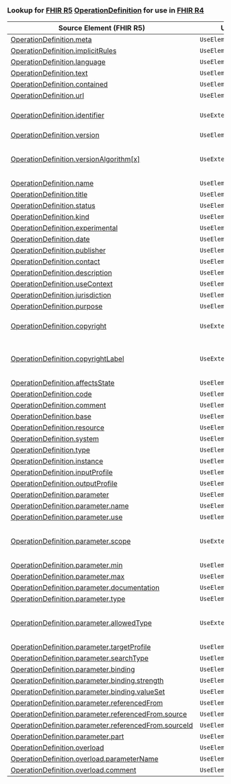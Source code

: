 ### Lookup for [FHIR R5](https://hl7.org/fhir/R5/) [OperationDefinition](https://hl7.org/fhir/R5/OperationDefinition.html) for use in [FHIR R4](https://hl7.org/fhir/R4/)

| Source Element (FHIR R5) | Usage | Target |
| -------------- | ----- | ------ |
| [OperationDefinition.meta](https://hl7.org/fhir/R5/OperationDefinition.html#resource) | `UseElementSameName` | [OperationDefinition.meta](https://hl7.org/fhir/R4/OperationDefinition.html#resource) |
| [OperationDefinition.implicitRules](https://hl7.org/fhir/R5/OperationDefinition.html#resource) | `UseElementSameName` | [OperationDefinition.implicitRules](https://hl7.org/fhir/R4/OperationDefinition.html#resource) |
| [OperationDefinition.language](https://hl7.org/fhir/R5/OperationDefinition.html#resource) | `UseElementSameName` | [OperationDefinition.language](https://hl7.org/fhir/R4/OperationDefinition.html#resource) |
| [OperationDefinition.text](https://hl7.org/fhir/R5/OperationDefinition.html#resource) | `UseElementSameName` | [OperationDefinition.text](https://hl7.org/fhir/R4/OperationDefinition.html#resource) |
| [OperationDefinition.contained](https://hl7.org/fhir/R5/OperationDefinition.html#resource) | `UseElementSameName` | [OperationDefinition.contained](https://hl7.org/fhir/R4/OperationDefinition.html#resource) |
| [OperationDefinition.url](https://hl7.org/fhir/R5/OperationDefinition.html#resource) | `UseElementSameName` | [OperationDefinition.url](https://hl7.org/fhir/R4/OperationDefinition.html#resource) |
| [OperationDefinition.identifier](https://hl7.org/fhir/R5/OperationDefinition.html#resource) | `UseExtension` | [http://hl7.org/fhir/5.0/StructureDefinition/extension-OperationDefinition.identifier](StructureDefinition-ext-R5-OperationDefinition.identifier.html) |
| [OperationDefinition.version](https://hl7.org/fhir/R5/OperationDefinition.html#resource) | `UseElementSameName` | [OperationDefinition.version](https://hl7.org/fhir/R4/OperationDefinition.html#resource) |
| [OperationDefinition.versionAlgorithm[x]](https://hl7.org/fhir/R5/OperationDefinition.html#resource) | `UseExtension` | [http://hl7.org/fhir/5.0/StructureDefinition/extension-OperationDefinition.versionAlgorithm](StructureDefinition-ext-R5-OperationDefinition.versionAlgorithm.html) |
| [OperationDefinition.name](https://hl7.org/fhir/R5/OperationDefinition.html#resource) | `UseElementSameName` | [OperationDefinition.name](https://hl7.org/fhir/R4/OperationDefinition.html#resource) |
| [OperationDefinition.title](https://hl7.org/fhir/R5/OperationDefinition.html#resource) | `UseElementSameName` | [OperationDefinition.title](https://hl7.org/fhir/R4/OperationDefinition.html#resource) |
| [OperationDefinition.status](https://hl7.org/fhir/R5/OperationDefinition.html#resource) | `UseElementSameName` | [OperationDefinition.status](https://hl7.org/fhir/R4/OperationDefinition.html#resource) |
| [OperationDefinition.kind](https://hl7.org/fhir/R5/OperationDefinition.html#resource) | `UseElementSameName` | [OperationDefinition.kind](https://hl7.org/fhir/R4/OperationDefinition.html#resource) |
| [OperationDefinition.experimental](https://hl7.org/fhir/R5/OperationDefinition.html#resource) | `UseElementSameName` | [OperationDefinition.experimental](https://hl7.org/fhir/R4/OperationDefinition.html#resource) |
| [OperationDefinition.date](https://hl7.org/fhir/R5/OperationDefinition.html#resource) | `UseElementSameName` | [OperationDefinition.date](https://hl7.org/fhir/R4/OperationDefinition.html#resource) |
| [OperationDefinition.publisher](https://hl7.org/fhir/R5/OperationDefinition.html#resource) | `UseElementSameName` | [OperationDefinition.publisher](https://hl7.org/fhir/R4/OperationDefinition.html#resource) |
| [OperationDefinition.contact](https://hl7.org/fhir/R5/OperationDefinition.html#resource) | `UseElementSameName` | [OperationDefinition.contact](https://hl7.org/fhir/R4/OperationDefinition.html#resource) |
| [OperationDefinition.description](https://hl7.org/fhir/R5/OperationDefinition.html#resource) | `UseElementSameName` | [OperationDefinition.description](https://hl7.org/fhir/R4/OperationDefinition.html#resource) |
| [OperationDefinition.useContext](https://hl7.org/fhir/R5/OperationDefinition.html#resource) | `UseElementSameName` | [OperationDefinition.useContext](https://hl7.org/fhir/R4/OperationDefinition.html#resource) |
| [OperationDefinition.jurisdiction](https://hl7.org/fhir/R5/OperationDefinition.html#resource) | `UseElementSameName` | [OperationDefinition.jurisdiction](https://hl7.org/fhir/R4/OperationDefinition.html#resource) |
| [OperationDefinition.purpose](https://hl7.org/fhir/R5/OperationDefinition.html#resource) | `UseElementSameName` | [OperationDefinition.purpose](https://hl7.org/fhir/R4/OperationDefinition.html#resource) |
| [OperationDefinition.copyright](https://hl7.org/fhir/R5/OperationDefinition.html#resource) | `UseExtension` | [http://hl7.org/fhir/5.0/StructureDefinition/extension-OperationDefinition.copyright](StructureDefinition-ext-R5-OperationDefinition.copyright.html) |
| [OperationDefinition.copyrightLabel](https://hl7.org/fhir/R5/OperationDefinition.html#resource) | `UseExtension` | [http://hl7.org/fhir/5.0/StructureDefinition/extension-OperationDefinition.copyrightLabel](StructureDefinition-ext-R5-OperationDefinition.copyrightLabel.html) |
| [OperationDefinition.affectsState](https://hl7.org/fhir/R5/OperationDefinition.html#resource) | `UseElementSameName` | [OperationDefinition.affectsState](https://hl7.org/fhir/R4/OperationDefinition.html#resource) |
| [OperationDefinition.code](https://hl7.org/fhir/R5/OperationDefinition.html#resource) | `UseElementSameName` | [OperationDefinition.code](https://hl7.org/fhir/R4/OperationDefinition.html#resource) |
| [OperationDefinition.comment](https://hl7.org/fhir/R5/OperationDefinition.html#resource) | `UseElementSameName` | [OperationDefinition.comment](https://hl7.org/fhir/R4/OperationDefinition.html#resource) |
| [OperationDefinition.base](https://hl7.org/fhir/R5/OperationDefinition.html#resource) | `UseElementSameName` | [OperationDefinition.base](https://hl7.org/fhir/R4/OperationDefinition.html#resource) |
| [OperationDefinition.resource](https://hl7.org/fhir/R5/OperationDefinition.html#resource) | `UseElementSameName` | [OperationDefinition.resource](https://hl7.org/fhir/R4/OperationDefinition.html#resource) |
| [OperationDefinition.system](https://hl7.org/fhir/R5/OperationDefinition.html#resource) | `UseElementSameName` | [OperationDefinition.system](https://hl7.org/fhir/R4/OperationDefinition.html#resource) |
| [OperationDefinition.type](https://hl7.org/fhir/R5/OperationDefinition.html#resource) | `UseElementSameName` | [OperationDefinition.type](https://hl7.org/fhir/R4/OperationDefinition.html#resource) |
| [OperationDefinition.instance](https://hl7.org/fhir/R5/OperationDefinition.html#resource) | `UseElementSameName` | [OperationDefinition.instance](https://hl7.org/fhir/R4/OperationDefinition.html#resource) |
| [OperationDefinition.inputProfile](https://hl7.org/fhir/R5/OperationDefinition.html#resource) | `UseElementSameName` | [OperationDefinition.inputProfile](https://hl7.org/fhir/R4/OperationDefinition.html#resource) |
| [OperationDefinition.outputProfile](https://hl7.org/fhir/R5/OperationDefinition.html#resource) | `UseElementSameName` | [OperationDefinition.outputProfile](https://hl7.org/fhir/R4/OperationDefinition.html#resource) |
| [OperationDefinition.parameter](https://hl7.org/fhir/R5/OperationDefinition.html#resource) | `UseElementSameName` | [OperationDefinition.parameter](https://hl7.org/fhir/R4/OperationDefinition.html#resource) |
| [OperationDefinition.parameter.name](https://hl7.org/fhir/R5/OperationDefinition.html#resource) | `UseElementSameName` | [OperationDefinition.parameter.name](https://hl7.org/fhir/R4/OperationDefinition.html#resource) |
| [OperationDefinition.parameter.use](https://hl7.org/fhir/R5/OperationDefinition.html#resource) | `UseElementSameName` | [OperationDefinition.parameter.use](https://hl7.org/fhir/R4/OperationDefinition.html#resource) |
| [OperationDefinition.parameter.scope](https://hl7.org/fhir/R5/OperationDefinition.html#resource) | `UseExtension` | [http://hl7.org/fhir/5.0/StructureDefinition/extension-OperationDefinition.parameter.scope](StructureDefinition-ext-R5-OperationDefinition.pa.scope.html) |
| [OperationDefinition.parameter.min](https://hl7.org/fhir/R5/OperationDefinition.html#resource) | `UseElementSameName` | [OperationDefinition.parameter.min](https://hl7.org/fhir/R4/OperationDefinition.html#resource) |
| [OperationDefinition.parameter.max](https://hl7.org/fhir/R5/OperationDefinition.html#resource) | `UseElementSameName` | [OperationDefinition.parameter.max](https://hl7.org/fhir/R4/OperationDefinition.html#resource) |
| [OperationDefinition.parameter.documentation](https://hl7.org/fhir/R5/OperationDefinition.html#resource) | `UseElementSameName` | [OperationDefinition.parameter.documentation](https://hl7.org/fhir/R4/OperationDefinition.html#resource) |
| [OperationDefinition.parameter.type](https://hl7.org/fhir/R5/OperationDefinition.html#resource) | `UseElementSameName` | [OperationDefinition.parameter.type](https://hl7.org/fhir/R4/OperationDefinition.html#resource) |
| [OperationDefinition.parameter.allowedType](https://hl7.org/fhir/R5/OperationDefinition.html#resource) | `UseExtension` | [http://hl7.org/fhir/5.0/StructureDefinition/extension-OperationDefinition.parameter.allowedType](StructureDefinition-ext-R5-OperationDefinition.pa.allowedType.html) |
| [OperationDefinition.parameter.targetProfile](https://hl7.org/fhir/R5/OperationDefinition.html#resource) | `UseElementSameName` | [OperationDefinition.parameter.targetProfile](https://hl7.org/fhir/R4/OperationDefinition.html#resource) |
| [OperationDefinition.parameter.searchType](https://hl7.org/fhir/R5/OperationDefinition.html#resource) | `UseElementSameName` | [OperationDefinition.parameter.searchType](https://hl7.org/fhir/R4/OperationDefinition.html#resource) |
| [OperationDefinition.parameter.binding](https://hl7.org/fhir/R5/OperationDefinition.html#resource) | `UseElementSameName` | [OperationDefinition.parameter.binding](https://hl7.org/fhir/R4/OperationDefinition.html#resource) |
| [OperationDefinition.parameter.binding.strength](https://hl7.org/fhir/R5/OperationDefinition.html#resource) | `UseElementSameName` | [OperationDefinition.parameter.binding.strength](https://hl7.org/fhir/R4/OperationDefinition.html#resource) |
| [OperationDefinition.parameter.binding.valueSet](https://hl7.org/fhir/R5/OperationDefinition.html#resource) | `UseElementSameName` | [OperationDefinition.parameter.binding.valueSet](https://hl7.org/fhir/R4/OperationDefinition.html#resource) |
| [OperationDefinition.parameter.referencedFrom](https://hl7.org/fhir/R5/OperationDefinition.html#resource) | `UseElementSameName` | [OperationDefinition.parameter.referencedFrom](https://hl7.org/fhir/R4/OperationDefinition.html#resource) |
| [OperationDefinition.parameter.referencedFrom.source](https://hl7.org/fhir/R5/OperationDefinition.html#resource) | `UseElementSameName` | [OperationDefinition.parameter.referencedFrom.source](https://hl7.org/fhir/R4/OperationDefinition.html#resource) |
| [OperationDefinition.parameter.referencedFrom.sourceId](https://hl7.org/fhir/R5/OperationDefinition.html#resource) | `UseElementSameName` | [OperationDefinition.parameter.referencedFrom.sourceId](https://hl7.org/fhir/R4/OperationDefinition.html#resource) |
| [OperationDefinition.parameter.part](https://hl7.org/fhir/R5/OperationDefinition.html#resource) | `UseElementSameName` | [OperationDefinition.parameter.part](https://hl7.org/fhir/R4/OperationDefinition.html#resource) |
| [OperationDefinition.overload](https://hl7.org/fhir/R5/OperationDefinition.html#resource) | `UseElementSameName` | [OperationDefinition.overload](https://hl7.org/fhir/R4/OperationDefinition.html#resource) |
| [OperationDefinition.overload.parameterName](https://hl7.org/fhir/R5/OperationDefinition.html#resource) | `UseElementSameName` | [OperationDefinition.overload.parameterName](https://hl7.org/fhir/R4/OperationDefinition.html#resource) |
| [OperationDefinition.overload.comment](https://hl7.org/fhir/R5/OperationDefinition.html#resource) | `UseElementSameName` | [OperationDefinition.overload.comment](https://hl7.org/fhir/R4/OperationDefinition.html#resource) |
